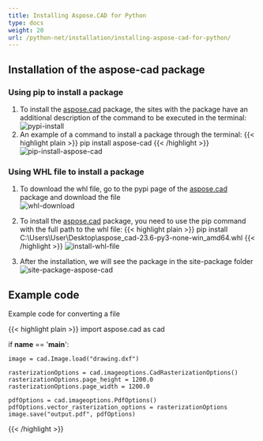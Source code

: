 ```yaml
---
title: Installing Aspose.CAD for Python
type: docs
weight: 20
url: /python-net/installation/installing-aspose-cad-for-python/
---
```


## **Installation of the aspose-cad package**

### Using pip to install a package

1. To install the [aspose.cad](https://pypi.org/project/aspose-cad/) package, the sites with the package have an additional description of the command to be executed in the terminal:<br/>
![pypi-install](/_assets/python-net/install/pypi-aspose-cad.png)
1. An example of a command to install a package through the terminal:
{{< highlight plain >}}
pip install aspose-cad
{{< /highlight >}}
![pip-install-aspose-cad](/_assets/python-net/install/pip-install-aspose.png)

### Using WHL file to install a package

1. To download the whl file, go to the pypi page of the [aspose.cad](https://pypi.org/project/aspose-cad/#files) package and download the file<br/>
![whl-download](/_assets/python-net/install/download-whl-file.png)<br/>
1. To install the [aspose.cad](https://pypi.org/project/aspose-cad/) package, you need to use the pip command with the full path to the whl file:
{{< highlight plain >}}
pip install C:\Users\User\Desktop\aspose_cad-23.6-py3-none-win_amd64.whl
{{< /highlight >}}
![install-whl-file](/_assets/python-net/install/install-whl-file-terminal.png)

1. After the installation, we will see the package in the site-package folder<br/>
![site-package-aspose-cad](/_assets/python-net/install/site-package-aspose.png)

## Example code
Example code for converting a file

{{< highlight plain >}}
import aspose.cad as cad

if __name__ == '__main__':
    
    image = cad.Image.load("drawing.dxf")

    rasterizationOptions = cad.imageoptions.CadRasterizationOptions()
    rasterizationOptions.page_height = 1200.0
    rasterizationOptions.page_width = 1200.0
    
    pdfOptions = cad.imageoptions.PdfOptions()
    pdfOptions.vector_rasterization_options = rasterizationOptions
    image.save("output.pdf", pdfOptions)
{{< /highlight >}}
